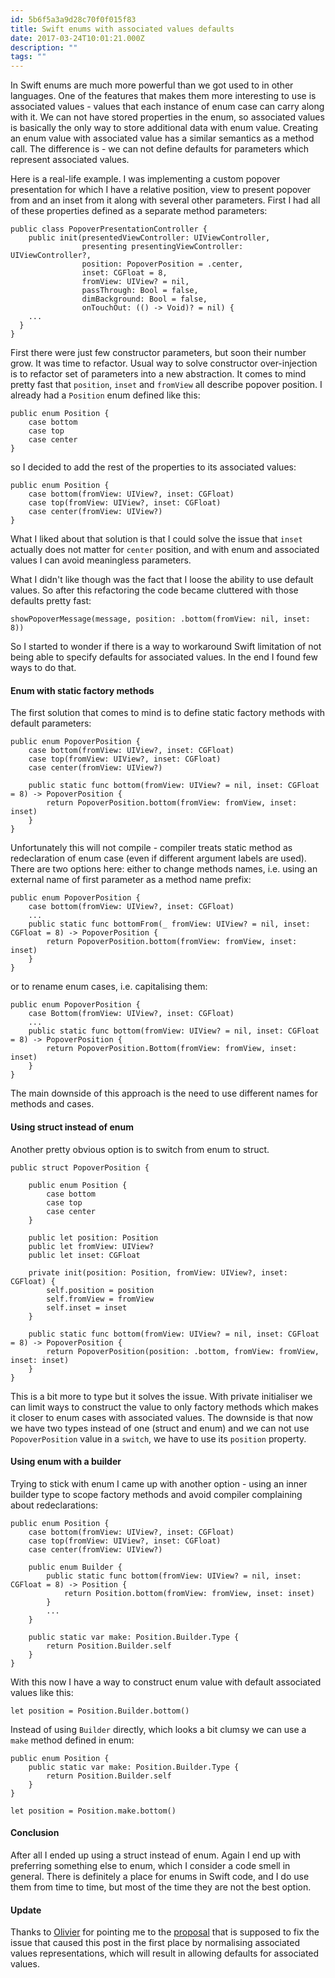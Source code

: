 ```yaml
---
id: 5b6f5a3a9d28c70f0f015f83
title: Swift enums with associated values defaults
date: 2017-03-24T10:01:21.000Z
description: ""
tags: ""
---
```


In Swift enums are much more powerful than we got used to in other languages. One of the features that makes them more interesting to use is associated values - values that each instance of enum case can carry along with it. We can not have stored properties in the enum, so associated values is basically the only way to store additional data with enum value. Creating an enum value with associated value has a similar semantics as a method call. The difference is - we can not define defaults for parameters which represent associated values.

<!-- description -->

Here is a real-life example. I was implementing a custom popover presentation for which I have a relative position, view to present popover from and an inset from it along with several other parameters. First I had all of these properties defined as a separate method parameters:

    public class PopoverPresentationController {
        public init(presentedViewController: UIViewController,
                    presenting presentingViewController: UIViewController?,
                    position: PopoverPosition = .center,
                    inset: CGFloat = 8,
                    fromView: UIView? = nil,
                    passThrough: Bool = false,
                    dimBackground: Bool = false,
                    onTouchOut: (() -> Void)? = nil) {
        ...
      }
    }

First there were just few constructor parameters, but soon their number grow. It was time to refactor. Usual way to solve constructor over-injection is to refactor set of parameters into a new abstraction. It comes to mind pretty fast that `position`, `inset` and `fromView` all describe popover position. I already had a `Position` enum defined like this:

    public enum Position {
        case bottom
        case top
        case center
    }

so I decided to add the rest of the properties to its associated values:

    public enum Position {
        case bottom(fromView: UIView?, inset: CGFloat)
        case top(fromView: UIView?, inset: CGFloat)
        case center(fromView: UIView?)
    }

What I liked about that solution is that I could solve the issue that `inset` actually does not matter for `center` position, and with enum and associated values I can avoid meaningless parameters.

What I didn't like though was the fact that I loose the ability to use default values. So after this refactoring the code became cluttered with those defaults pretty fast:

    showPopoverMessage(message, position: .bottom(fromView: nil, inset: 8))

So I started to wonder if there is a way to workaround Swift limitation of not being able to specify defaults for associated values. In the end I found few ways to do that.

#### Enum with static factory methods

The first solution that comes to mind is to define static factory methods with default parameters:

    public enum PopoverPosition {
        case bottom(fromView: UIView?, inset: CGFloat)
        case top(fromView: UIView?, inset: CGFloat)
        case center(fromView: UIView?)
    
        public static func bottom(fromView: UIView? = nil, inset: CGFloat = 8) -> PopoverPosition {
            return PopoverPosition.bottom(fromView: fromView, inset: inset)
        }
    } 

Unfortunately this will not compile - compiler treats static method as redeclaration of enum case (even if different argument labels are used). There are two options here: either to change methods names, i.e. using an external name of first parameter as a method name prefix:

    public enum PopoverPosition {
        case bottom(fromView: UIView?, inset: CGFloat)
        ...
        public static func bottomFrom(_ fromView: UIView? = nil, inset: CGFloat = 8) -> PopoverPosition {
            return PopoverPosition.bottom(fromView: fromView, inset: inset)
        }
    } 

or to rename enum cases, i.e. capitalising them:

    public enum PopoverPosition {
        case Bottom(fromView: UIView?, inset: CGFloat)
        ...
        public static func bottom(fromView: UIView? = nil, inset: CGFloat = 8) -> PopoverPosition {
            return PopoverPosition.Bottom(fromView: fromView, inset: inset)
        }
    } 

The main downside of this approach is the need to use different names for methods and cases.

#### Using struct instead of enum

Another pretty obvious option is to switch from enum to struct.

    public struct PopoverPosition {
        
        public enum Position {
            case bottom
            case top
            case center
        }
        
        public let position: Position
        public let fromView: UIView?
        public let inset: CGFloat
        
        private init(position: Position, fromView: UIView?, inset: CGFloat) {
            self.position = position
            self.fromView = fromView
            self.inset = inset
        }
        
        public static func bottom(fromView: UIView? = nil, inset: CGFloat = 8) -> PopoverPosition {
            return PopoverPosition(position: .bottom, fromView: fromView, inset: inset)
        }
    }

This is a bit more to type but it solves the issue. With private initialiser we can limit ways to construct the value to only factory methods which makes it closer to enum cases with associated values. The downside is that now we have two types instead of one (struct and enum) and we can not use `PopoverPosition` value in a `switch`, we have to use its `position` property.

#### Using enum with a builder

Trying to stick with enum I came up with another option - using an inner builder type to scope factory methods and avoid compiler complaining about redeclarations:

    public enum Position {
        case bottom(fromView: UIView?, inset: CGFloat)
        case top(fromView: UIView?, inset: CGFloat)
        case center(fromView: UIView?)
        
        public enum Builder {
            public static func bottom(fromView: UIView? = nil, inset: CGFloat = 8) -> Position {
                return Position.bottom(fromView: fromView, inset: inset)
            }
            ...
        }
        
        public static var make: Position.Builder.Type {
            return Position.Builder.self
        }
    }

With this now I have a way to construct enum value with default associated values like this:

    let position = Position.Builder.bottom()

Instead of using `Builder` directly, which looks a bit clumsy we can use a `make` method defined in enum:

    public enum Position {
        public static var make: Position.Builder.Type {
            return Position.Builder.self
        }
    }
    
    let position = Position.make.bottom()

#### Conclusion

After all I ended up using a struct instead of enum. Again I end up with preferring something else to enum, which I consider a code smell in general. There is definitely a place for enums in Swift code, and I do use them from time to time, but most of the time they are not the best option.

#### Update

Thanks to [Olivier](https://twitter.com/aligatr) for pointing me to the [proposal](https://github.com/apple/swift-evolution/blob/master/proposals/0155-normalize-enum-case-representation.md) that is supposed to fix the issue that caused this post in the first place by normalising associated values representations, which will result in allowing defaults for associated values.
